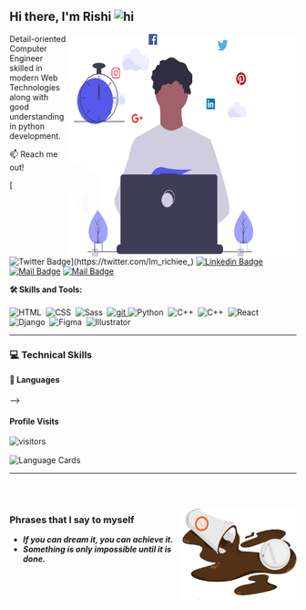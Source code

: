 ## Hi there, I'm Rishi <img src="https://user-images.githubusercontent.com/1303154/88677602-1635ba80-d120-11ea-84d8-d263ba5fc3c0.gif" width="28px" alt="hi">

<img
	src="https://github.com/solrachix/solrachix/blob/master/ativos/dev_productivit.svg?raw=true"
	width="400px"
	height="390px"
	align="right"
/>

Detail-oriented Computer Engineer skilled in modern Web Technologies along with good understanding in python development.

:mailbox: Reach me out!

[![Twitter Badge](https://img.shields.io/badge/-@Im_richiee-1ca0f1?style=flat&labelColor=1ca0f1&logo=twitter&logoColor=white&link=https://twitter.com/Im_richiee_)](https://twitter.com/Im_richiee_)  [![Linkedin Badge](https://img.shields.io/badge/-Rishi_Sutar-0e76a8?style=flat&labelColor=0e76a8&logo=linkedin&logoColor=white)](https://www.linkedin.com/in/rishisutar/) [![Mail Badge](https://img.shields.io/badge/-Rishi%20Sutar-e84393?style=flat&labelColor=e84393&logo=instagram&logoColor=white)](https://www.instagram.com/rishisutar_/) [![Mail Badge](https://img.shields.io/badge/-Rishi%20Sutar-c0392b?style=flat&labelColor=c0392b&logo=gmail&logoColor=white)](mailto:rishisutar183@gmail.com.com)


**🛠 Skills and Tools:** \
<br>
![HTML](https://img.shields.io/badge/HTML5-E34F26?style=for-the-badge&logo=html5&logoColor=white)&nbsp;
![CSS](https://img.shields.io/badge/CSS3-1572B6?style=for-the-badge&logo=css3&logoColor=white)&nbsp;
![Sass](https://img.shields.io/badge/Sass-CC6699?style=for-the-badge&logo=sass&logoColor=white)&nbsp;
<a href="https://git-scm.com/" target="_blank"> <img src="https://camo.githubusercontent.com/edd3031a0956c904634f9a394267a6ba61e9a0bb95c9512a1fbc0725b4014d03/68747470733a2f2f696d672e736869656c64732e696f2f62616467652f2d4769742d626c61636b3f7374796c653d666c61742d737175617265266c6f676f3d676974" height="28" alt="git" /> </a>
![Python](https://img.shields.io/badge/Python-0076D0?style=for-the-badge&logo=python&logoColor=white)&nbsp;
![C++](https://img.shields.io/badge/C%2B%2B-00599C?style=for-the-badge&logo=c%2B%2B&logoColor=white)&nbsp;
![C++](https://img.shields.io/badge/React-20232A?style=for-the-badge&logo=react&logoColor=61DAFB)&nbsp;
![React](https://img.shields.io/badge/Bootstrap-563D7C?style=for-the-badge&logo=bootstrap&logoColor=white)&nbsp;
![Django](https://img.shields.io/badge/Django-092E20?style=for-the-badge&logo=django&logoColor=white)&nbsp;
![Figma](https://img.shields.io/badge/-Figma-05122A?style=for-the-badge&logo=figma&logoColor=white)&nbsp;
![Illustrator](https://img.shields.io/badge/-Illustrator-05122A?style=for-the-badge&logo=adobe-illustrator&logoColor=white)&nbsp;

---

### :computer: Technical Skills



####  :speech_balloon: Languages

<!--
<img
	src="https://github.com/solrachix/solrachix/blob/master/ativos/product_iteration.svg?raw=true"
	width="400px"
	height="390px"
	align="right"
/>

<a href="#">
      <img alt="cplusplus" src="https://img.shields.io/badge/C++-darkblue.svg?style=for-the-badge&logo=cplusplus&logoColor=white" />
</a>
<a href="#">
      <img alt="python" src="https://img.shields.io/badge/Python-0076D0.svg?style=for-the-badge&logo=python&logoColor=white" />
</a>
<a href="#">
      <img alt="javascript" src="https://img.shields.io/badge/JavaScript-F7DF1E.svg?style=for-the-badge&logo=javascript&logoColor=white" />
</a>
<a href="#">
      <img alt="typescript" src="https://img.shields.io/badge/Typescript-3545A7.svg?style=for-the-badge&logo=typescript&logoColor=white" />
</a>


#### :hammer: Frameworks

<a href="#">
      <img alt="Bootstrap" src="https://img.shields.io/badge/bootstrap-542C85.svg?style=for-the-badge&logo=bootstrap&logoColor=white" />
</a>
<a href="#">
      <img alt="Nodejs" src="https://img.shields.io/badge/node-123716.svg?style=for-the-badge&logo=node.js&logoColor=white" />
</a>
<a href="#">
      <img alt="Express" src="https://img.shields.io/badge/express-55A745.svg?style=for-the-badge&logo=express&logoColor=white" />
</a>
<!-- <a href="#">
      <img alt="React" src="https://img.shields.io/badge/react-36B2C8.svg?style=for-the-badge&logo=react&logoColor=white" />
</a> -->



<!-- #### 🎨 ✍🏼 Designing: <br/>

<a href="#">
      <img alt="Photoshop" src="https://img.shields.io/badge/Photoshop-24205E.svg?style=for-the-badge&logo=adobe-photoshop&logoColor=white" />
</a>
<a href="#">
      <img alt="Figma" src="https://img.shields.io/badge/Premiere-blueviolet.svg?style=for-the-badge&logo=adobepremierepro&logoColor=white" />
</a>
<a href="#">
      <img alt="Illustrator" src="https://img.shields.io/badge/Illustrator-FF7D00.svg?style=for-the-badge&logo=adobe-illustrator&logoColor=white" />
</a>



#### :wrench: Tools & Environments

<a href="#">
      <img alt="Git" src="https://img.shields.io/badge/Git-F05032.svg?style=for-the-badge&logo=git&logoColor=white" />
</a>
<a href="#">
      <img alt="MySQL" src="https://img.shields.io/badge/MySQL-4479A1.svg?style=for-the-badge&logo=mysql&logoColor=white" />
</a>
<a href="#">
      <img alt="NPM" src="https://img.shields.io/badge/NPM-CB3837.svg?style=for-the-badge&logo=npm&logoColor=white" />
</a>
<a href="#">
      <img alt="Yarn" src="https://img.shields.io/badge/Yarn-2C8EBB.svg?style=for-the-badge&logo=yarn&logoColor=white" />
</a>



#### Architetures & Others

<p align="left">

<a href="#">
      <img alt="Microservices" src="https://img.shields.io/badge/Microservices-gray.svg?style=for-the-badge" />
</a>
<a href="#">
      <img alt="MVC" src="https://img.shields.io/badge/MVC-gray.svg?style=for-the-badge" />
</a>
<a href="#">
      <img alt="DesignPattern" src="https://img.shields.io/badge/DesignPattern-gray.svg?style=for-the-badge" />
</a>
<a href="#">
      <img alt="CleanCode" src="https://img.shields.io/badge/CleanCode-gray.svg?style=for-the-badge" />
</a>
<a href="#">
      <img alt="APIs Restful" src="https://img.shields.io/badge/APIs%20Restful-gray.svg?style=for-the-badge" />
</a>
</p>
 --> -->
 
 
#### Profile Visits 
![visitors](https://visitor-badge.glitch.me/badge?page_id=Rishi-Sutar.Rishi-Sutar)


<img align="center" alt="Language Cards" src="https://github-readme-stats.vercel.app/api/top-langs/?username=Rishi-Sutar&layout=compact&theme=radical" />


<!-- <a href="https://www.linkedin.com/in/rishisutar">
  <img align="center" src="https://github-readme-stats.vercel.app/api?username=Rishi-Sutar&count_private=true&show_icons=true&theme=tokyonight&hide" alt="Rishi's Github Stats" />
</a>
<br>
<br>
<a href="https://www.linkedin.com/in/rishisutar">
  <img align="center" src="https://github-readme-stats.vercel.app/api/top-langs/?username=Rishi-Sutar&layout=compact&theme=tokyonight" />
</a> -->

---
</br>
</br>

<img
	src="https://github.com/solrachix/Proffy/blob/master/.github/adornment-5.png?raw=true"
	width="200px"
	height="160px"
	align="right"
/>

### Phrases that I say to myself

 - ***If you can dream it, you can achieve it.***
 - ***Something is only impossible until it is done.***
